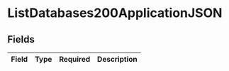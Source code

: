 # ListDatabases200ApplicationJSON


## Fields

| Field       | Type        | Required    | Description |
| ----------- | ----------- | ----------- | ----------- |